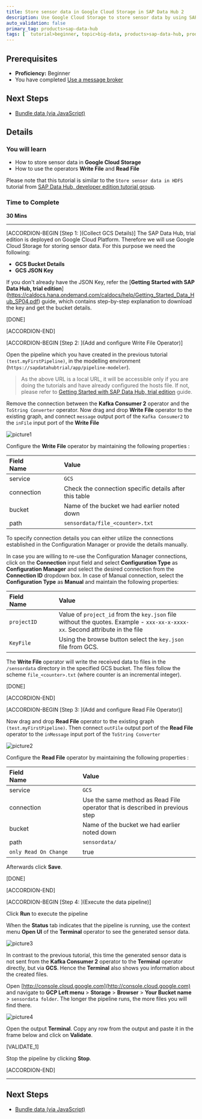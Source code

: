 ```yaml
---
title: Store sensor data in Google Cloud Storage in SAP Data Hub 2
description: Use Google Cloud Storage to store sensor data by using SAP Data Hub, trial edition.
auto_validation: false
primary_tag: products>sap-data-hub
tags: [  tutorial>beginner, topic>big-data, products>sap-data-hub, products>sap-vora ]
---
```


## Prerequisites  
 - **Proficiency:** Beginner
 - You have completed [Use a message broker](https://www.sap.com/developer/tutorials/datahub-trial-pipelines-part02.html)

## Next Steps
- [Bundle data (via JavaScript)](https://www.sap.com/developer/tutorials/datahub-trial-pipelines-part04.html)

## Details
### You will learn  
- How to store sensor data in **Google Cloud Storage**
- How to use the operators **Write File** and **Read File**

Please note that this tutorial is similar to the `Store sensor data in HDFS` tutorial from [SAP Data Hub, developer edition tutorial group](https://www.sap.com/developer/groups/datahub-pipelines.html).

### Time to Complete
**30 Mins**

---

[ACCORDION-BEGIN [Step 1: ](Collect GCS Details)]
The SAP Data Hub, trial edition is deployed on Google Cloud Platform. Therefore we will use Google Cloud Storage for storing sensor data. For this purpose we need the following:

- **GCS Bucket Details**
- **GCS JSON Key**

If you don't already have the JSON Key, refer the [**Getting Started with SAP Data Hub, trial edition**] (https://caldocs.hana.ondemand.com/caldocs/help/Getting_Started_Data_Hub_SP04.pdf) guide, which contains step-by-step explanation to download the key and get the bucket details.

[DONE]

[ACCORDION-END]

[ACCORDION-BEGIN [Step 2: ](Add and configure Write File Operator)]

Open the pipeline which you have created in the previous tutorial `(test.myFirstPipeline)`, in the modelling environment (`https://sapdatahubtrial/app/pipeline-modeler`).

>As the above URL is a local URL, it will be accessible only if you are doing the tutorials and have already configured the hosts file. If not, please refer to [Getting Started with SAP Data Hub, trial edition](https://caldocs.hana.ondemand.com/caldocs/help/Getting_Started_Data_Hub_SP04.pdf) guide.

Remove the connection between the **Kafka Consumer 2** operator and the `ToString Converter` operator. Now drag and drop **Write File** operator to the existing graph, and connect `message` output port of the `Kafka Consumer2` to the `inFile` input port of the **Write File**

![picture1](datahub-trial-v2-pipelines-part03-1.png)

Configure the **Write File** operator by maintaining the following properties :

|  Field Name&nbsp;&nbsp;&nbsp;&nbsp;&nbsp;&nbsp;&nbsp;&nbsp;&nbsp;&nbsp;&nbsp;&nbsp;&nbsp;     | Value
|  :------------- | :-------------
| service  | `GCS`
| connection | Check the connection specific details after this table
|  bucket  | Name of the bucket we had earlier noted down
|  path  | `sensordata/file_<counter>.txt`

To specify connection details you can either utilize the connections established in the Configuration Manager or provide the details manually.

In case you are willing to re-use the Configuration Manager connections, click on the **Connection** input field and select **Configuration Type** as **Configuration Manager** and select the desired connection from the **Connection ID** dropdown box. In case of Manual connection, select the **Configuration Type** as **Manual** and maintain the following properties:

|  Field Name&nbsp;&nbsp;&nbsp;&nbsp;&nbsp;&nbsp;&nbsp;&nbsp;&nbsp;&nbsp;&nbsp;&nbsp;&nbsp;     | Value
|  :------------- | :-------------
| `projectID`  | Value of `project_id` from the `key.json` file without the quotes. Example - `xxx-xx-x-xxxx-xx`. Second attribute in the file
| `KeyFile` | Using the browse button select the `key.json` file from GCS.

The **Write File** operator will write the received data to files in the `/sensordata` directory in the specified GCS bucket. The files follow the scheme `file_<counter>.txt` (where counter is an incremental integer).

[DONE]

[ACCORDION-END]


[ACCORDION-BEGIN [Step 3: ](Add and configure Read File Operator)]

Now drag and drop **Read File** operator to the existing graph `(test.myFirstPipeline)`. Then connect `outFile` output port of the **Read File** operator to the `inMessage` input port of the `ToString Converter`

![picture2](datahub-trial-v2-pipelines-part03-2.png)

Configure the **Read File** operator by maintaining the following properties :

|  Field Name&nbsp;&nbsp;&nbsp;&nbsp;&nbsp;&nbsp;&nbsp;&nbsp;&nbsp;&nbsp;&nbsp;&nbsp;&nbsp;&nbsp;&nbsp;&nbsp;&nbsp;&nbsp;&nbsp;&nbsp;&nbsp;&nbsp;&nbsp;&nbsp;&nbsp;&nbsp;&nbsp;     | Value
|  :------------- | :-------------
| service  | `GCS`
| connection | Use the same method as Read File operator that is described in previous step
|  bucket  | Name of the bucket we had earlier noted down
|  path  | `sensordata/`
|  `only Read On Change`  | true

Afterwards click **Save**.

[DONE]

[ACCORDION-END]

[ACCORDION-BEGIN [Step 4: ](Execute the data pipeline)]

Click **Run** to execute the pipeline

When the **Status** tab indicates that the pipeline is running, use the context menu **Open UI** of the **Terminal** operator to see the generated sensor data.

![picture3](datahub-trial-v2-pipelines-part03-3.png)

In contrast to the previous tutorial, this time the generated sensor data is not sent from the **Kafka Consumer 2** operator to the **Terminal** operator directly, but via **GCS**. Hence the **Terminal** also shows you information about the created files.

Open [http://console.cloud.google.com](http://console.cloud.google.com) and navigate to **GCP Left menu** > **Storage** > **Browser** > **Your Bucket name** > `sensordata folder`. The longer the pipeline runs, the more files you will find there.

![picture4](datahub-trial-v2-pipelines-part03-4.png)

Open the output **Terminal**. Copy any row from the output and paste it in the frame below and click on **Validate**.

[VALIDATE_1]

Stop the pipeline by clicking **Stop**.

[ACCORDION-END]

---

## Next Steps
- [Bundle data (via JavaScript)](https://www.sap.com/developer/tutorials/datahub-trial-pipelines-part04.html)
